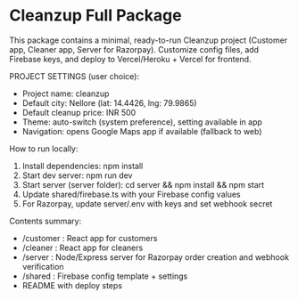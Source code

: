 Cleanzup Full Package
=====================

This package contains a minimal, ready-to-run Cleanzup project (Customer app, Cleaner app, Server for Razorpay).
Customize config files, add Firebase keys, and deploy to Vercel/Heroku + Vercel for frontend.

PROJECT SETTINGS (user choice):
- Project name: cleanzup
- Default city: Nellore (lat: 14.4426, lng: 79.9865)
- Default cleanup price: INR 500
- Theme: auto-switch (system preference), setting available in app
- Navigation: opens Google Maps app if available (fallback to web)

How to run locally:
1. Install dependencies: npm install
2. Start dev server: npm run dev
3. Start server (server folder): cd server && npm install && npm start
4. Update shared/firebase.ts with your Firebase config values
5. For Razorpay, update server/.env with keys and set webhook secret

Contents summary:
- /customer : React app for customers
- /cleaner  : React app for cleaners
- /server   : Node/Express server for Razorpay order creation and webhook verification
- /shared   : Firebase config template + settings
- README with deploy steps
